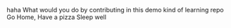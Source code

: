 haha
What would you do by contributing in this demo kind of learning repo
Go Home, 
Have a pizza
Sleep well 
